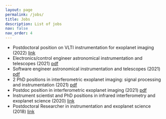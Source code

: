 ```yaml
---
layout: page
permalink: /jobs/
title: Jobs
description: List of jobs
nav: false
nav_order: 4
---
```


<div>	
    <ul>
        <li> Postdoctoral position on VLTI instrumentation for exoplanet imaging (2022) <a target="_blank" href="https://jobregister.aas.org/ad/a5a1a46a"> link </a> </li>	
        <li> Electronics/control engineer astronomical instrumentation and telescopes (2021) <a target="_blank" href="assets/doc/engineer1.pdf"> pdf </a> </li>
        <li> Software engineer astronomical instrumentation and telescopes (2021) <a target="_blank" href="assets/doc/engineer1.pdf"> pdf </a> </li>
        <li> 2 PhD positions in interferometric exoplanet imaging: signal processing and instrumentation (2021) <a target="_blank" href="assets/doc/2021_phds.pdf"> pdf </a> </li>
        <li> Postdoc position in interferometric exoplanet imaging (2021) <a target="_blank" href="assets/doc/postdoc_2021.pdf"> pdf </a> </li>
        <li> Instrument scientist and PhD positions in infrared interferometry and exoplanet science (2020) <a target="_blank" href="https://jobregister.aas.org/ad/d3b567ea"> link </a> </li>
        <li> Postdoctoral Researcher in instrumentation and exoplanet science (2018) <a target="_blank" href="https://jobregister.aas.org/ad/9cd27c2d"> link </a> </li>                        
    </ul>
</div>
